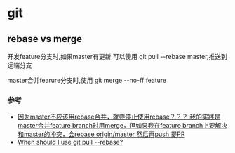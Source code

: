 # git

## rebase vs merge

开发feature分支时,如果master有更新,可以使用 git pull --rebase master,推送到远端分支

master合并fearure分支时,使用 git merge --no-ff feature

### 参考

- [因为master不应该用rebase合并，就要停止使用rebase？？？ 我的实践是master合并feature branch时用merge，但如果我在feature branch上要解决和master的冲突，会rebase origin/master 然后再push 提PR](https://zhuanlan.zhihu.com/p/29682134)
- [When should I use git pull --rebase?](https://stackoverflow.com/questions/2472254/when-should-i-use-git-pull-rebase)
